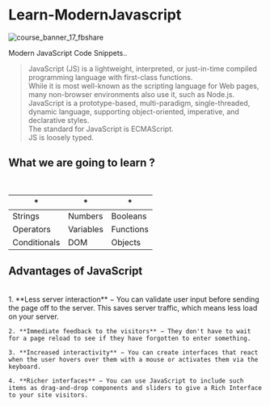 # Learn-ModernJavascript
![course_banner_17_fbshare](https://user-images.githubusercontent.com/51753810/89016060-b0bb1700-d335-11ea-8800-426347c212a6.png)

Modern JavaScript Code Snippets..
<br />

>  JavaScript (JS) is a lightweight, interpreted, or just-in-time compiled programming language with first-class functions.<br />
>  While it is most well-known as the scripting language for Web pages, many non-browser environments also use it, such as Node.js.<br />
>  JavaScript is a prototype-based, multi-paradigm, single-threaded, dynamic language, supporting object-oriented, imperative, and declarative styles.<br/>
>  The standard for JavaScript is ECMAScript.<br />
>  JS is loosely typed.<br />

## What we are going to learn ?
<br />

| * | * | * |
|----------|----------|----------|
| Strings  | Numbers  | Booleans  |
| Operators  | Variables  | Functions  |
| Conditionals | DOM | Objects |

## Advantages of JavaScript
<br />
    1. **Less server interaction** − You can validate user input before sending the page off to the server. This saves server traffic, which means less load on your server.

    2. **Immediate feedback to the visitors** − They don't have to wait for a page reload to see if they have forgotten to enter something.

    3. **Increased interactivity** − You can create interfaces that react when the user hovers over them with a mouse or activates them via the keyboard.

    4. **Richer interfaces** − You can use JavaScript to include such items as drag-and-drop components and sliders to give a Rich Interface to your site visitors.
